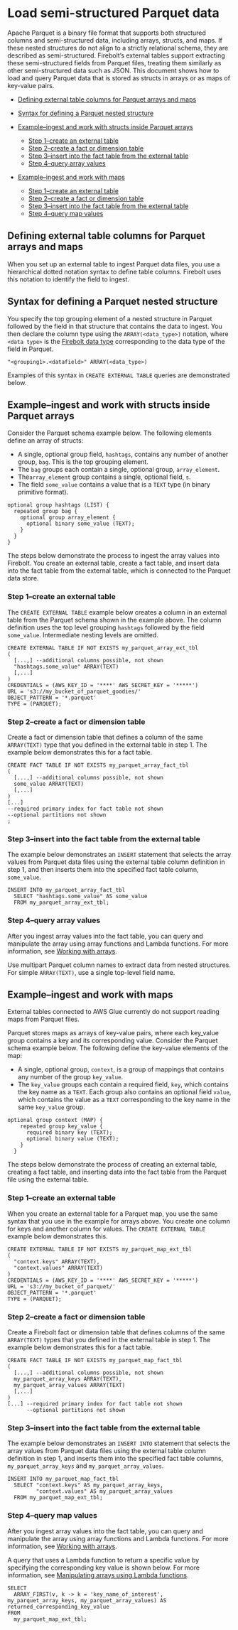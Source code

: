# [](#load-semi-structured-parquet-data)Load semi-structured Parquet data

Apache Parquet is a binary file format that supports both structured columns and semi-structured data, including arrays, structs, and maps. If these nested structures do not align to a strictly relational schema, they are described as semi-structured. Firebolt’s external tables support extracting these semi-structured fields from Parquet files, treating them similarly as other semi-structured data such as JSON. This document shows how to load and query Parquet data that is stored as structs in arrays or as maps of key-value pairs.

- [Defining external table columns for Parquet arrays and maps](#defining-external-table-columns-for-parquet-arrays-and-maps)
- [Syntax for defining a Parquet nested structure](#syntax-for-defining-a-parquet-nested-structure)
- [Example–ingest and work with structs inside Parquet arrays](#exampleingest-and-work-with-structs-inside-parquet-arrays)
  
  - [Step 1–create an external table](#step-1create-an-external-table)
  - [Step 2–create a fact or dimension table](#step-2create-a-fact-or-dimension-table)
  - [Step 3–insert into the fact table from the external table](#step-3insert-into-the-fact-table-from-the-external-table)
  - [Step 4–query array values](#step-4query-array-values)
- [Example–ingest and work with maps](#exampleingest-and-work-with-maps)
  
  - [Step 1–create an external table](#step-1create-an-external-table-1)
  - [Step 2–create a fact or dimension table](#step-2create-a-fact-or-dimension-table-1)
  - [Step 3–insert into the fact table from the external table](#step-3insert-into-the-fact-table-from-the-external-table-1)
  - [Step 4–query map values](#step-4query-map-values)

## [](#defining-external-table-columns-for-parquet-arrays-and-maps)Defining external table columns for Parquet arrays and maps

When you set up an external table to ingest Parquet data files, you use a hierarchical dotted notation syntax to define table columns. Firebolt uses this notation to identify the field to ingest.

## [](#syntax-for-defining-a-parquet-nested-structure)Syntax for defining a Parquet nested structure

You specify the top grouping element of a nested structure in Parquet followed by the field in that structure that contains the data to ingest. You then declare the column type using the `ARRAY(<data_type>)` notation, where `<data type>` is the [Firebolt data type](/sql_reference/data-types.html) corresponding to the data type of the field in Parquet.

```
"<grouping1>.<datafield>" ARRAY(<data_type>)
```

Examples of this syntax in `CREATE EXTERNAL TABLE` queries are demonstrated below.

## [](#exampleingest-and-work-with-structs-inside-parquet-arrays)Example–ingest and work with structs inside Parquet arrays

Consider the Parquet schema example below. The following elements define an array of structs:

- A single, optional group field, `hashtags`, contains any number of another group, `bag`. This is the top grouping element.
- The `bag` groups each contain a single, optional group, `array_element`.
- The`array_element` group contains a single, optional field, `s`.
- The field `some_value` contains a value that is a `TEXT` type (in binary primitive format).

```
optional group hashtags (LIST) {
  repeated group bag {
    optional group array_element {
      optional binary some_value (TEXT);
    }
  }
}
```

The steps below demonstrate the process to ingest the array values into Firebolt. You create an external table, create a fact table, and insert data into the fact table from the external table, which is connected to the Parquet data store.

### [](#step-1create-an-external-table)Step 1–create an external table

The `CREATE EXTERNAL TABLE` example below creates a column in an external table from the Parquet schema shown in the example above. The column definition uses the top level grouping `hashtags` followed by the field `some_value`. Intermediate nesting levels are omitted.

```
CREATE EXTERNAL TABLE IF NOT EXISTS my_parquet_array_ext_tbl
(
  [...,] --additional columns possible, not shown
  "hashtags.some_value" ARRAY(TEXT)
  [,...]
)
CREDENTIALS = (AWS_KEY_ID = '****' AWS_SECRET_KEY = '*****')
URL = 's3://my_bucket_of_parquet_goodies/'
OBJECT_PATTERN = '*.parquet'
TYPE = (PARQUET);
```

### [](#step-2create-a-fact-or-dimension-table)Step 2–create a fact or dimension table

Create a fact or dimension table that defines a column of the same `ARRAY(TEXT)` type that you defined in the external table in step 1. The example below demonstrates this for a fact table.

```
CREATE FACT TABLE IF NOT EXISTS my_parquet_array_fact_tbl
(
  [...,] --additional columns possible, not shown
  some_value ARRAY(TEXT)
  [,...]
)
[...]
--required primary index for fact table not shown
--optional partitions not shown
;
```

### [](#step-3insert-into-the-fact-table-from-the-external-table)Step 3–insert into the fact table from the external table

The example below demonstrates an `INSERT` statement that selects the array values from Parquet data files using the external table column definition in step 1, and then inserts them into the specified fact table column, `some_value`.

```
INSERT INTO my_parquet_array_fact_tbl
  SELECT "hashtags.some_value" AS some_value
  FROM my_parquet_array_ext_tbl;
```

### [](#step-4query-array-values)Step 4–query array values

After you ingest array values into the fact table, you can query and manipulate the array using array functions and Lambda functions. For more information, see [Working with arrays](/Guides/loading-data/working-with-semi-structured-data/working-with-arrays.html).

Use multipart Parquet column names to extract data from nested structures. For simple `ARRAY(TEXT)`, use a single top-level field name.

## [](#exampleingest-and-work-with-maps)Example–ingest and work with maps

External tables connected to AWS Glue currently do not support reading maps from Parquet files.

Parquet stores maps as arrays of key-value pairs, where each key\_value group contains a key and its corresponding value. Consider the Parquet schema example below. The following define the key-value elements of the map:

- A single, optional group, `context`, is a group of mappings that contains any number of the group `key_value`.
- The `key_value` groups each contain a required field, `key`, which contains the key name as a `TEXT`. Each group also contains an optional field `value`, which contains the value as a `TEXT` corresponding to the key name in the same `key_value` group.

```
optional group context (MAP) {
    repeated group key_value {
      required binary key (TEXT);
      optional binary value (TEXT);
    }
  }
```

The steps below demonstrate the process of creating an external table, creating a fact table, and inserting data into the fact table from the Parquet file using the external table.

### [](#step-1create-an-external-table-1)Step 1–create an external table

When you create an external table for a Parquet map, you use the same syntax that you use in the example for arrays above. You create one column for keys and another column for values. The `CREATE EXTERNAL TABLE` example below demonstrates this.

```
CREATE EXTERNAL TABLE IF NOT EXISTS my_parquet_map_ext_tbl
(
  "context.keys" ARRAY(TEXT),
  "context.values" ARRAY(TEXT)
)
CREDENTIALS = (AWS_KEY_ID = '****' AWS_SECRET_KEY = '*****')
URL = 's3://my_bucket_of_parquet/'
OBJECT_PATTERN = '*.parquet'
TYPE = (PARQUET);
```

### [](#step-2create-a-fact-or-dimension-table-1)Step 2–create a fact or dimension table

Create a Firebolt fact or dimension table that defines columns of the same `ARRAY(TEXT)` types that you defined in the external table in step 1. The example below demonstrates this for a fact table.

```
CREATE FACT TABLE IF NOT EXISTS my_parquet_map_fact_tbl
(
  [...,] --additional columns possible, not shown
  my_parquet_array_keys ARRAY(TEXT),
  my_parquet_array_values ARRAY(TEXT)
  [,...]
)
[...] --required primary index for fact table not shown
      --optional partitions not shown
```

### [](#step-3insert-into-the-fact-table-from-the-external-table-1)Step 3–insert into the fact table from the external table

The example below demonstrates an `INSERT INTO` statement that selects the array values from Parquet data files using the external table column definition in step 1, and inserts them into the specified fact table columns, `my_parquet_array_keys` and `my_parquet_array_values`.

```
INSERT INTO my_parquet_map_fact_tbl
  SELECT "context.keys" AS my_parquet_array_keys,
         "context.values" AS my_parquet_array_values
  FROM my_parquet_map_ext_tbl;
```

### [](#step-4query-map-values)Step 4–query map values

After you ingest array values into the fact table, you can query and manipulate the array using array functions and Lambda functions. For more information, see [Working with arrays](/Guides/loading-data/working-with-semi-structured-data/working-with-arrays.html).

A query that uses a Lambda function to return a specific value by specifying the corresponding key value is shown below. For more information, see [Manipulating arrays using Lambda functions](/Guides/loading-data/working-with-semi-structured-data/working-with-arrays.html#manipulating-arrays-with-lambda-functions).

```
SELECT
  ARRAY_FIRST(v, k -> k = 'key_name_of_interest', my_parquet_array_keys, my_parquet_array_values) AS returned_corresponding_key_value
FROM
  my_parquet_map_ext_tbl;
```